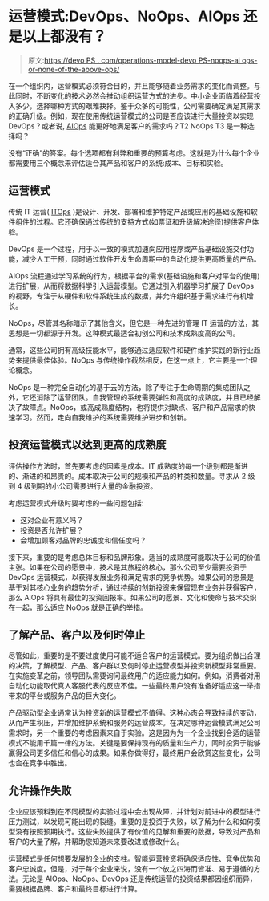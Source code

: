 # 运营模式:DevOps、NoOps、AIOps 还是以上都没有？

> 原文:[https://devo PS . com/operations-model-devo PS-noops-ai ops-or-none-of-the-above-ops/](https://devops.com/operations-model-devops-noops-aiops-or-none-of-the-above-ops/)

在一个组织内，运营模式必须符合目的，并且能够随着业务需求的变化而调整。与此同时，不断变化的技术必然会推动组织运营方式的进步。中小企业面临着经营投入多少，选择哪种方式的艰难抉择。鉴于众多的可能性，公司需要确定满足其需求的正确升级。例如，现在使用传统运营模式的公司是否应该进行大量投资以实现 DevOps？或者说, [AIOps](https://devops.com/?s=AIOps) 能更好地满足客户的需求吗？T2 NoOps T3 是一种选择吗？

没有“正确”的答案。每个选项都有利弊和重要的预算考虑。这就是为什么每个企业都需要用三个概念来评估适合其产品和客户的系统:成本、目标和实验。

## 运营模式

传统 IT 运营( [ITOps](https://www.gartner.com/en/information-technology/glossary/it-operations) )是设计、开发、部署和维护特定产品或应用的基础设施和软件组件的过程。它还确保通过传统的支持方式(如票证和升级解决途径)提供客户体验。

DevOps 是一个过程，用于以一致的模式加速向应用程序或产品基础设施交付功能，减少人工干预，同时通过软件开发生命周期中的自动化提供更高质量的产品。

AIOps 流程通过学习系统的行为，根据平台的需求(基础设施和客户对平台的使用)进行扩展，从而将数据科学引入运营模型。它通过引入机器学习扩展了 DevOps 的视野，专注于从硬件和软件系统生成的数据，并允许组织基于需求进行有机增长。

NoOps，尽管其名称暗示了其他含义，但它是一种先进的管理 IT 运营的方法，其思想是一切都源于开发。这种模式最适合初创公司和技术成熟度高的公司。

通常，这些公司拥有高级技能水平，能够通过适应软件和硬件维护实践的新行业趋势来提供最佳体验。NoOps 与传统操作截然相反，在这一点上，它主要是一个理论概念。

NoOps 是一种完全自动化的基于云的方法，除了专注于生命周期的集成团队之外，它还消除了运营团队。自我管理的系统需要弹性和高度的成熟度，并且已经解决了故障点。NoOps，或高成熟度结构，也将提供对缺点、客户和产品需求的快速学习。然而，走向自我维护的系统需要维护进步和创新。

## 投资运营模式以达到更高的成熟度

评估操作方法时，首先要考虑的因素是成本。IT 成熟度的每一个级别都是渐进的、渐进的和昂贵的。成本取决于公司的规模和产品的种类和数量。寻求从 2 级到 4 级到期的小公司需要进行大量的金融投资。

考虑运营模式升级时要考虑的一些问题包括:

*   这对企业有意义吗？
*   投资是否允许扩展？
*   会增加顾客对品牌的忠诚度和信任度吗？

接下来，重要的是考虑总体目标和品牌形象。适当的成熟度可能取决于公司的价值主张。如果在公司的愿景中，技术是其旅程的核心，那么公司至少需要投资于 DevOps 运营模式，以获得发展业务和满足需求的竞争优势。如果公司的愿景是基于对其核心业务的趋势分析，通过持续的创新投资来保留现有业务并获得客户，那么 AIOps 将具有最佳的投资回报率。如果公司的愿景、文化和使命与技术交织在一起，那么适应 NoOps 就是正确的举措。

## 了解产品、客户以及何时停止

尽管如此，重要的是不要过度使用可能不适合客户的运营模式。要为组织做出合理的决策，了解模型、产品、客户群以及何时停止运营模型并投资新模型非常重要。在实施变革之前，领导团队需要询问最终用户的适应能力如何。例如，消费者对用自动化功能取代真人客服代表的反应不佳。一些最终用户没有准备好适应这一举措带来的平台或服务产品的巨大变化。

产品驱动型企业通常认为投资新的运营模式不值得。这种心态会导致持续的变动，从而产生积压，并增加维护系统和服务的运营成本。在决定哪种运营模式满足公司需求时，另一个重要的考虑因素来自于实验。这是因为为一个企业找到合适的运营模式不能用千篇一律的方法。关键是要保持现有的质量和生产力，同时投资于能够赢得公司更多信任和信心的成果。如果你做得好，最终用户会欣赏这些变化，公司也会在竞争中胜出。

## 允许操作失败

企业应该预料到在不同模型的实验过程中会出现故障，并计划对前进中的模型进行压力测试，以发现可能出现的裂缝。重要的是投资于失败，以了解为什么和如何模型没有按照预期执行。这些失败提供了有价值的见解和重要的数据，导致对产品和客户的大量了解，并帮助您知道未来要改进或修改什么。

运营模式是任何想要发展的企业的支柱。智能运营投资将确保适应性、竞争优势和客户忠诚度。但是，对于每个企业来说，没有一个放之四海而皆准、易于遵循的方法。无论是 AIOps、NoOps、DevOps 还是传统运营的投资结果都因组织而异，需要根据品牌、客户和最终目标进行计算。